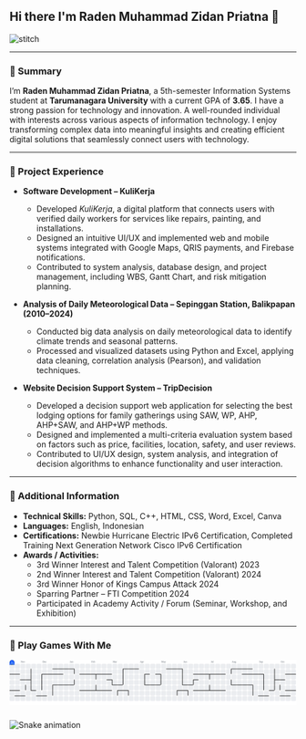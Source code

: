 ## Hi there I'm Raden Muhammad Zidan Priatna 👋
![stitch](https://media2.giphy.com/media/v1.Y2lkPTc5MGI3NjExenZ0aWljMmg3enkxNHV2aWtiNGVzbjQ0ejV5cWo4bmF2bXZmcnQ0bSZlcD12MV9pbnRlcm5hbF9naWZfYnlfaWQmY3Q9Zw/a1QLZUUtCcgyA/giphy.gif)

---

### 🔭 Summary
I’m **Raden Muhammad Zidan Priatna**, a 5th-semester Information Systems student at **Tarumanagara University** with a current GPA of **3.65**. I have a strong passion for technology and innovation. A well-rounded individual with interests across various aspects of information technology. I enjoy transforming complex data into meaningful insights and creating efficient digital solutions that seamlessly connect users with technology.

---

### 🌱 Project Experience

- **Software Development – KuliKerja**  
  - Developed *KuliKerja*, a digital platform that connects users with verified daily workers for services like repairs, painting, and installations.  
  - Designed an intuitive UI/UX and implemented web and mobile systems integrated with Google Maps, QRIS payments, and Firebase notifications.  
  - Contributed to system analysis, database design, and project management, including WBS, Gantt Chart, and risk mitigation planning.

- **Analysis of Daily Meteorological Data – Sepinggan Station, Balikpapan (2010–2024)**  
  - Conducted big data analysis on daily meteorological data to identify climate trends and seasonal patterns.  
  - Processed and visualized datasets using Python and Excel, applying data cleaning, correlation analysis (Pearson), and validation techniques.

- **Website Decision Support System – TripDecision**  
  - Developed a decision support web application for selecting the best lodging options for family gatherings using SAW, WP, AHP, AHP+SAW, and AHP+WP methods.  
  - Designed and implemented a multi-criteria evaluation system based on factors such as price, facilities, location, safety, and user reviews.  
  - Contributed to UI/UX design, system analysis, and integration of decision algorithms to enhance functionality and user interaction.

---

### 👯 Additional Information

- **Technical Skills:** Python, SQL, C++, HTML, CSS, Word, Excel, Canva  
- **Languages:** English, Indonesian  
- **Certifications:** Newbie Hurricane Electric IPv6 Certification, Completed Training Next Generation Network Cisco IPv6 Certification  
- **Awards / Activities:**  
  - 3rd Winner Interest and Talent Competition (Valorant) 2023  
  - 2nd Winner Interest and Talent Competition (Valorant) 2024  
  - 3rd Winner Honor of Kings Campus Attack 2024  
  - Sparring Partner – FTI Competition 2024  
  - Participated in Academy Activity / Forum (Seminar, Workshop, and Exhibition)

---
### 🎲 Play Games With Me

<picture>
  <source media="(prefers-color-scheme: dark)" srcset="https://raw.githubusercontent.com/radenmuhammadzidan/radenmuhammadzidan/output/pacman-contribution-graph-dark.svg">
  <source media="(prefers-color-scheme: light)" srcset="https://raw.githubusercontent.com/radenmuhammadzidan/radenmuhammadzidan/output/pacman-contribution-graph.svg">
  <img alt="pacman contribution graph" src="https://raw.githubusercontent.com/radenmuhammadzidan/radenmuhammadzidan/output/pacman-contribution-graph.svg">
</picture>

###

<img src="https://raw.githubusercontent.com/radenmuhammadzidan/radenmuhammadzidan/output/snake.svg" alt="Snake animation" />

###
